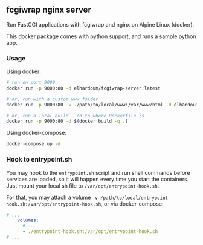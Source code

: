 ## fcgiwrap nginx server

Run FastCGI applications with fcgiwrap and nginx on Alpine Linux (docker).

This docker package comes with python support, and runs a sample python app.

### Usage

Using docker:

```sh
# run on port 9000
docker run -p 9000:80 -d elhardoum/fcgiwrap-server:latest

# or, run with a custom www folder
docker run -p 9000:80 -v ./path/to/local/www:/var/www/html -d elhardoum/fcgiwrap-server:latest

# or, run a local build - cd to where Dockerfile is
docker run -p 9000:80 -d $(docker build -q .)
```

Using docker-compose:

```sh
docker-compose up -d
```

### Hook to entrypoint.sh

You may hook to the `entrypoint.sh` script and run shell commands before services are loaded, so it will happen every time you start the containers. Just mount your local sh file to `/var/opt/entrypoint-hook.sh`.

For that, you may attach a volume `-v /path/to/local/entrypoint-hook.sh:/var/opt/entrypoint-hook.sh`, or via docker-compose:

```yml
# ...
    volumes:
      # ...
      - ./entrypoint-hook.sh:/var/opt/entrypoint-hook.sh
# ...
```